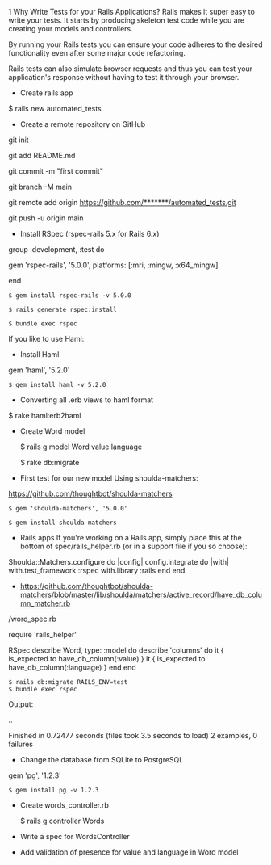 1 Why Write Tests for your Rails Applications?
Rails makes it super easy to write your tests. It starts by producing skeleton test code while you are creating your models and controllers.

By running your Rails tests you can ensure your code adheres to the desired functionality even after some major code refactoring.

Rails tests can also simulate browser requests and thus you can test your application's response without having to test it through your browser.


+ Create rails app

$ rails new automated_tests

+  Create a remote repository on GitHub

git init

git add README.md

git commit -m "first commit"

git branch -M main

git remote add origin https://github.com/*******/automated_tests.git

git push -u origin main

+ Install RSpec (rspec-rails 5.x for Rails 6.x)

group :development, :test do

  gem 'rspec-rails', '5.0.0', platforms: [:mri, :mingw, :x64_mingw]

end

    $ gem install rspec-rails -v 5.0.0

    $ rails generate rspec:install

    $ bundle exec rspec

If you like to use Haml:

+ Install Haml

gem 'haml', '5.2.0'

    $ gem install haml -v 5.2.0

+ Converting all .erb views to haml format

$ rake haml:erb2haml

+ Create Word model

    $ rails g model Word value language

    $ rake db:migrate

+ First test for our new model Using shoulda-matchers:

https://github.com/thoughtbot/shoulda-matchers

    $ gem 'shoulda-matchers', '5.0.0'

    $ gem install shoulda-matchers


+ Rails apps
If you're working on a Rails app, simply place this at the bottom of spec/rails_helper.rb (or in a support file if you so choose):

Shoulda::Matchers.configure do |config|
  config.integrate do |with|
    with.test_framework :rspec
    with.library :rails
  end
end

+ https://github.com/thoughtbot/shoulda-matchers/blob/master/lib/shoulda/matchers/active_record/have_db_column_matcher.rb

/word_spec.rb

require 'rails_helper'

RSpec.describe Word, type: :model do
    describe 'columns' do
        it { is_expected.to have_db_column(:value) }
        it { is_expected.to have_db_column(:language) }
    end
end

    $ rails db:migrate RAILS_ENV=test
    $ bundle exec rspec

Output:

..

Finished in 0.72477 seconds (files took 3.5 seconds to load)
2 examples, 0 failures

+ Change the database from SQLite to PostgreSQL

gem 'pg', '1.2.3'

    $ gem install pg -v 1.2.3

+ Create words_controller.rb

    $ rails g controller Words

+ Write a spec for WordsController

+ Add validation of presence for value and language in Word model
